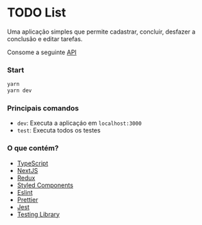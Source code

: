 # TODO List

Uma aplicação simples que permite cadastrar, concluir, desfazer a conclusão e editar tarefas.

Consome a seguinte [API](https://github.com/balliegojr/todo-api)

### Start

```bash
yarn
yarn dev
```

### Principais comandos

- `dev`: Executa a aplicaçáo em `localhost:3000`
- `test`: Executa todos os testes


### O que contém?

- [TypeScript](https://www.typescriptlang.org/)
- [NextJS](https://nextjs.org/)
- [Redux](https://redux.js.org/)
- [Styled Components](https://styled-components.com/)
- [Eslint](https://eslint.org/)
- [Prettier](https://prettier.io/)
- [Jest](https://jestjs.io/pt-BR/)
- [Testing Library](https://testing-library.com/)